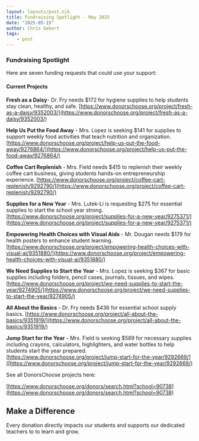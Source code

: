 ```yaml
---
layout: layouts/post.njk
title: Fundraising Spotlight - May 2025
date: "2025-05-15"
author: Chris Gebert
tags:
    - post
---
```

### Fundraising Spotlight 

Here are seven funding requests that could use your support:

#### Current Projects

**Fresh as a Daisy**- Dr. Fry needs $172 for hygiene supplies to help students stay clean, healthy, and safe. [https://www.donorschoose.org/project/fresh-as-a-daisy/9352003/](https://www.donorschoose.org/project/fresh-as-a-daisy/9352003/)

**Help Us Put the Food Away** - Mrs. Lopez is seeking $141 for supplies to support weekly food activities that teach nutrition and organization. [https://www.donorschoose.org/project/help-us-put-the-food-away/9276864/](https://www.donorschoose.org/project/help-us-put-the-food-away/9276864/)

**Coffee Cart Replenish** - Mrs. Field needs $415 to replenish their weekly coffee cart business, giving students hands-on entrepreneurship experience. [https://www.donorschoose.org/project/coffee-cart-replenish/9292790/](https://www.donorschoose.org/project/coffee-cart-replenish/9292790/)

**Supplies for a New Year** - Mrs. Lutek-Li is requesting $275 for essential supplies to start the school year strong. [https://www.donorschoose.org/project/supplies-for-a-new-year/9275371/](https://www.donorschoose.org/project/supplies-for-a-new-year/9275371/)

**Empowering Health Choices with Visual Aids** - Mr. Dougan needs $179 for health posters to enhance student learning. [https://www.donorschoose.org/project/empowering-health-choices-with-visual-ai/9351880/](https://www.donorschoose.org/project/empowering-health-choices-with-visual-ai/9351880/)

**We Need Supplies to Start the Year** - Mrs. Lopez is seeking $367 for basic supplies including folders, pencil cases, journals, tissues, and wipes. [https://www.donorschoose.org/project/we-need-supplies-to-start-the-year/9274905/](https://www.donorschoose.org/project/we-need-supplies-to-start-the-year/9274905/)

**All About the Basics** - Dr. Fry needs $436 for essential school supply basics. [https://www.donorschoose.org/project/all-about-the-basics/9351919/](https://www.donorschoose.org/project/all-about-the-basics/9351919/)

**Jump Start for the Year** - Mrs. Field is seeking $589 for necessary supplies including crayons, calculators, highlighters, and water bottles to help students start the year prepared.
[https://www.donorschoose.org/project/jump-start-for-the-year/9292669/]([https://www.donorschoose.org/project/jump-start-for-the-year/9292669/)


See all DonorsChoose projects here:

[https://www.donorschoose.org/donors/search.html?school=90738](https://www.donorschoose.org/donors/search.html?school=90738)

## Make a Difference

Every donation directly impacts our students and supports our dedicated teachers to to learn and grow.